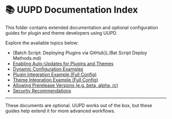 # 📚 UUPD Documentation Index

This folder contains extended documentation and optional configuration guides for plugin and theme developers using UUPD.

Explore the available topics below:

- [Batch Script: Deploying Plugins via GitHub](./Bat Script Deploy Methods.md)
- [Enabling Auto-Updates for Plugins and Themes](./auto_update_admin_note.md)
- [Dynamic Configuration Examples](./dynamic_configuration.md)
- [Plugin Integration Example (Full Config)](./example-plugin-integration.md)
- [Theme Integration Example (Full Config)](./example-theme-integration.md)
- [Allowing Prerelease Versions (e.g. beta, alpha, rc)](./prerelease_support.md)
- [Security Recommendations](./security_tips.md)

---
These documents are optional. UUPD works out of the box, but these guides help extend it for more advanced workflows.